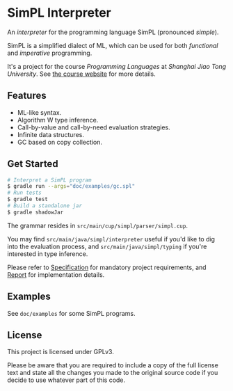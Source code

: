 # SimPL Interpreter

An *interpreter* for the programming language SimPL (pronounced *simple*).

SimPL is a simplified dialect of ML, which can be used for both *functional* and *imperative* programming.

It's a project for the course *Programming Languages* at *Shanghai Jiao Tong University*.
See [the course website](https://www.cs.sjtu.edu.cn/~kzhu/cs383) for more details.

## Features

- ML-like syntax.
- Algorithm W type inference.
- Call-by-value and call-by-need evaluation strategies.
- Infinite data structures.
- GC based on copy collection.

## Get Started

```bash
# Interpret a SimPL program
$ gradle run --args="doc/examples/gc.spl"
# Run tests
$ gradle test
# Build a standalone jar
$ gradle shadowJar
```

The grammar resides in `src/main/cup/simpl/parser/simpl.cup`.

You may find `src/main/java/simpl/interpreter` useful if you'd like to dig into the evaluation process,
and `src/main/java/simpl/typing` if you're interested in type inference.

Please refer to [Specification](doc/spec.pdf) for mandatory project requirements,
and [Report](doc/report.pdf) for implementation details.

## Examples

See `doc/examples` for some SimPL programs.

## License

This project is licensed under GPLv3.

Please be aware that you are required to include a copy of the full license text
and state all the changes you made to the original source code
if you decide to use whatever part of this code.